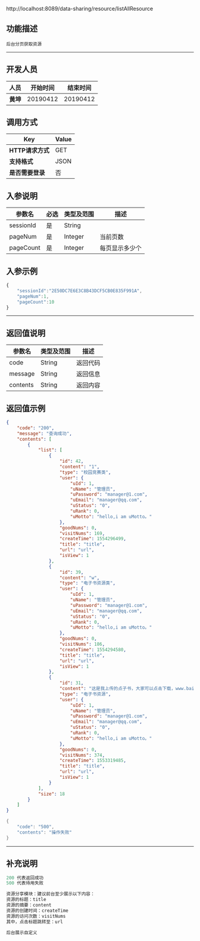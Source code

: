 http://localhost:8089/data-sharing/resource/listAllResource

## 功能描述
```
后台分页获取资源
```
---
## 开发人员
| 人员     | 开始时间 | 结束时间 |
| -------- | :------: | :------: |
| **黄坤** | 20190412 | 20190412 |

## 调用方式

| Key              | Value |
| ---------------- | ----- |
| **HTTP请求方式** | GET   |
| **支持格式**     | JSON  |
| **是否需要登录** | 否    |

## 入参说明



| 参数名    | 必选 | 类型及范围 | 描述           |
| --------- | ---- | ---------- | -------------- |
| sessionId | 是   | String     |                |
| pageNum   | 是   | Integer    | 当前页数       |
| pageCount | 是   | Integer    | 每页显示多少个 |

## 入参示例
```js
{
	"sessionId":"2E50DC7E6E3C8B43DCF5CB0E835F991A",
	"pageNum":1,
	"pageCount":10
}
```

---

## 返回值说明
| 参数名   | 类型及范围 | 描述     |
| -------- | ---------- | -------- |
| code     | String     | 返回代码 |
| message  | String     | 返回信息 |
| contents | String     | 返回内容 |

## 返回值示例
```json
{
    "code": "200",
    "message": "查询成功",
    "contents": [
        {
            "list": [
                {
                    "id": 42,
                    "content": "1",
                    "type": "校园竞赛类",
                    "user": {
                        "uId": 1,
                        "uName": "管理员",
                        "uPassword": "manager@1.com",
                        "uEmail": "manager@qq.com",
                        "uStatus": "0",
                        "uRank": 0,
                        "uMotto": "hello,i am uMotto。"
                    },
                    "goodNums": 0,
                    "visitNums": 169,
                    "createTime": 1554296499,
                    "title": "title",
                    "url": "url",
                    "isView": 1
                },
                {
                    "id": 39,
                    "content": "w",
                    "type": "电子书资源类",
                    "user": {
                        "uId": 1,
                        "uName": "管理员",
                        "uPassword": "manager@1.com",
                        "uEmail": "manager@qq.com",
                        "uStatus": "0",
                        "uRank": 0,
                        "uMotto": "hello,i am uMotto。"
                    },
                    "goodNums": 0,
                    "visitNums": 186,
                    "createTime": 1554294580,
                    "title": "title",
                    "url": "url",
                    "isView": 1
                },
                {
                    "id": 31,
                    "content": "这是我上传的点子书，大家可以点击下载，www.baidu.com",
                    "type": "电子书资源",
                    "user": {
                        "uId": 1,
                        "uName": "管理员",
                        "uPassword": "manager@1.com",
                        "uEmail": "manager@qq.com",
                        "uStatus": "0",
                        "uRank": 0,
                        "uMotto": "hello,i am uMotto。"
                    },
                    "goodNums": 0,
                    "visitNums": 374,
                    "createTime": 1553319485,
                    "title": "title",
                    "url": "url",
                    "isView": 1
                }
            ],
            "size": 18
        }
    ]
}
```

```java
{
    "code": "500",
    "contents": "操作失败"
}
```



---

## 补充说明
~~~js
200 代表返回成功
500 代表待用失败

资源分享模块：建议前台至少展示以下内容：
资源的标题：title
资源的摘要：content
资源的创建时间：createTime
资源的访问次数：visitNums
其中，点击标题跳转至：url

后台展示自定义
~~~

